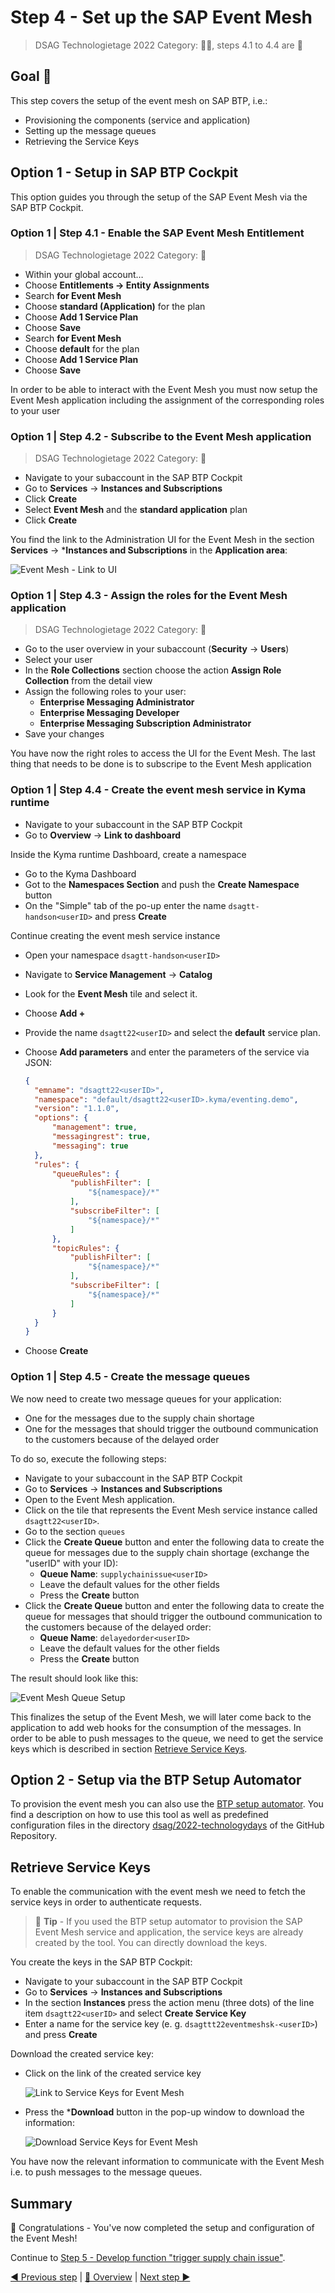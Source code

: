 # Step 4 - Set up the SAP Event Mesh

> DSAG Technologietage 2022 Category: 👨‍🔧, steps 4.1 to 4.4 are 👀

## Goal 🎯

This step covers the setup of the event mesh on SAP BTP, i.e.:

- Provisioning the components (service and application)
- Setting up the message queues
- Retrieving the Service Keys

## Option 1 - Setup in SAP BTP Cockpit

This option guides you through the setup of the SAP Event Mesh via the SAP BTP Cockpit.

### Option 1 | Step 4.1 - Enable the SAP Event Mesh Entitlement
> DSAG Technologietage 2022 Category: 👀

- Within your global account…
- Choose **Entitlements -> Entity Assignments**
- Search **for Event Mesh**
- Choose **standard (Application)** for the plan
- Choose **Add 1 Service Plan**
- Choose **Save**
- Search **for Event Mesh**
- Choose **default** for the plan
- Choose **Add 1 Service Plan**
- Choose **Save**

In order to be able to interact with the Event Mesh you must now setup the Event Mesh application including the assignment of the corresponding roles to your user

### Option 1 | Step 4.2 - Subscribe to the Event Mesh application
> DSAG Technologietage 2022 Category: 👀

- Navigate to your subaccount in the SAP BTP Cockpit
- Go to **Services** -> **Instances and Subscriptions**
- Click **Create**
- Select **Event Mesh** and the **standard application** plan
- Click **Create**

You find the link to the Administration UI for the Event Mesh in the section **Services** -> ***Instances and Subscriptions** in the **Application area**:

![Event Mesh - Link to UI](../pics/step4_Link_to_Event_Mesh.png)

### Option 1 | Step 4.3 - Assign the roles for the Event Mesh application
> DSAG Technologietage 2022 Category: 👀

- Go to the user overview in your subaccount (**Security** -> **Users**)
- Select your user
- In the **Role Collections** section choose the action **Assign Role Collection** from the detail view
- Assign the following roles to your user:
  - **Enterprise Messaging Administrator**
  - **Enterprise Messaging Developer**
  - **Enterprise Messaging Subscription Administrator**
- Save your changes

You have now the right roles to access the UI for the Event Mesh. The last thing that needs to be done is to subscripe to the Event Mesh application

### Option 1 | Step 4.4 - Create the event mesh service in Kyma runtime

- Navigate to your subaccount in the SAP BTP Cockpit
- Go to **Overview** -> **Link to dashboard**

Inside the Kyma runtime Dashboard, create a namespace
- Go to the Kyma Dashboard
- Got to the **Namespaces Section** and push the **Create Namespace** button
- On the "Simple" tab of the po-up enter the name `dsagtt-handson<userID>` and press **Create**

Continue creating the event mesh service instance
- Open your namespace `dsagtt-handson<userID>`
- Navigate to **Service Management** -> **Catalog**
- Look for the **Event Mesh** tile and select it.
- Choose **Add +**
- Provide the name `dsagtt22<userID>` and select the **default** service plan.
- Choose **Add parameters** and enter the parameters of the service via JSON:

  ```JSON
  {
    "emname": "dsagtt22<userID>",
    "namespace": "default/dsagtt22<userID>.kyma/eventing.demo",
    "version": "1.1.0",
    "options": {
        "management": true,
        "messagingrest": true,
        "messaging": true
    },
    "rules": {
        "queueRules": {
            "publishFilter": [
                "${namespace}/*"
            ],
            "subscribeFilter": [
                "${namespace}/*"
            ]
        },
        "topicRules": {
            "publishFilter": [
                "${namespace}/*"
            ],
            "subscribeFilter": [
                "${namespace}/*"
            ]
        }
    }
  }
  ```

- Choose **Create**

### Option 1 | Step 4.5 - Create the message queues

We now need to create two message queues for your application:

- One for the messages due to the supply chain shortage
- One for the messages that should trigger the outbound communication to the customers because of the delayed order

To do so, execute the following steps:

- Navigate to your subaccount in the SAP BTP Cockpit
- Go to **Services** -> **Instances and Subscriptions**
- Open to the Event Mesh application.
- Click on the tile that represents the Event Mesh service instance called `dsagtt22<userID>`.
- Go to the section `queues`
- Click the **Create Queue** button and enter the following data to create the queue for messages due to the supply chain shortage (exchange the "userID" with your ID):
  - **Queue Name**: `supplychainissue<userID>`
  - Leave the default values for the other fields
  - Press the **Create** button
- Click the **Create Queue** button and enter the following data to create the queue for messages that should trigger the outbound communication to the customers because of the delayed order:
  - **Queue Name**: `delayedorder<userID>`
  - Leave the default values for the other fields
  - Press the **Create** button

The result should look like this:

![Event Mesh Queue Setup](../pics/step4_Event_Mesh_Queues.png)

This finalizes the setup of the Event Mesh, we will later come back to the application to add web hooks for the consumption of the messages. In order to be able to push messages to the queue, we need to get the service keys which is described in section [Retrieve Service Keys](#retrieve-service-keys).

## Option 2 - Setup via the BTP Setup Automator

To provision the event mesh you can also use the [BTP setup automator](https://github.com/SAP-samples/btp-setup-automator). You find a description on how to use this tool as well as predefined configuration files in the directory [dsag/2022-technologydays](https://github.com/SAP-samples/btp-setup-automator/tree/main/usecases/other/dsag/2022-technologydays) of the GitHub Repository.

## Retrieve Service Keys

To enable the communication with the event mesh we need to fetch the service keys in order to authenticate requests. 

> 📝 **Tip** - If you used the BTP setup automator to provision the SAP Event Mesh service and application, the service keys are already created by the tool. You can directly download the keys.

You create the keys in the SAP BTP Cockpit:

- Navigate to your subaccount in the SAP BTP Cockpit
- Go to **Services** -> **Instances and Subscriptions**
- In the section **Instances** press the action menu (three dots) of the line item `dsagtt22<userID>` and select **Create Service Key**
- Enter a name for the service key (e. g. `dsagttt22eventmeshsk-<userID>`) and press **Create**

Download the created service key:

- Click on the link of the created service key

  ![Link to Service Keys for Event Mesh](../pics/step4_Link_to_Service_Keys.png)

- Press the ***Download** button in the pop-up window to download the information:  

  ![Download Service Keys for Event Mesh](../pics/step4_Service_Keys_JSON.png)

You have now the relevant information to communicate with the Event Mesh i.e. to push messages to the message queues.

## Summary

🎉 Congratulations - You've now completed the setup and configuration of the Event Mesh!

Continue to [Step 5 - Develop function "trigger supply chain issue"](step5.md).

[◀ Previous step](step3.md) | [🔼 Overview](../README.md) | [Next step ▶](step5.md)
